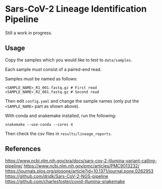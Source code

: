 # Sars-CoV-2 Lineage Identification Pipeline

Still a work in progress.

## Usage

Copy the samples which you would like to test to `data/samples`.

Each sample must consist of a paired-end read.

Samples must be named as follows:

```
<SAMPLE_NAME>_R1_001.fastq.gz # First read
<SAMPLE_NAME>_R2_001.fastq.gz # Second read
```

Then edit `config.yaml` and change the sample names (only put the `<SAMPLE_NAME>` part as shown above).

With conda and snakemake installed, run the following:

```
snakemake --use-conda --cores 4
```

Then check the csv files in `results/lineage_reports`.

## References
https://www.ncbi.nlm.nih.gov/sra/docs/sars-cov-2-illumina-variant-calling-pipeline/
https://www.ncbi.nlm.nih.gov/pmc/articles/PMC9013232/
https://journals.plos.org/plosone/article?id=10.1371/journal.pone.0262953
https://github.com/dridk/Sars-CoV-2-NGS-pipeline
https://github.com/charlesfoster/covid-illumina-snakemake
